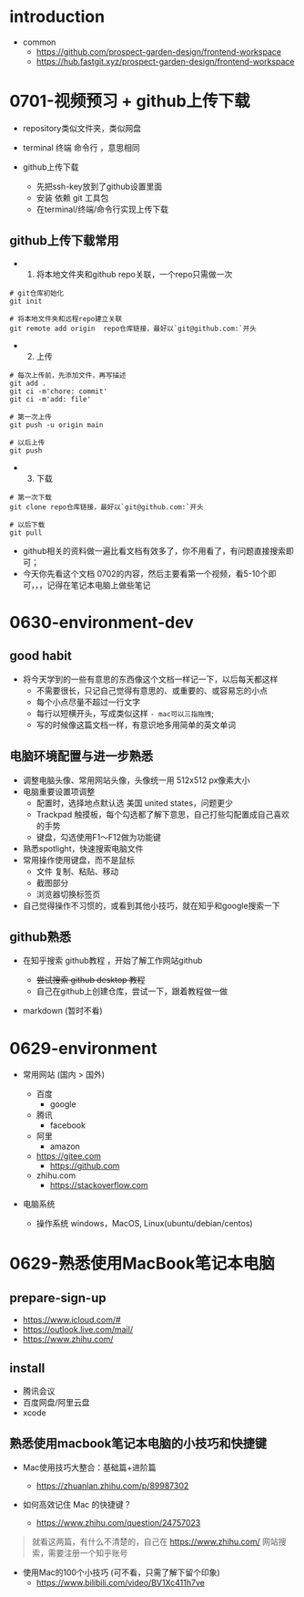 # introduction
- common
  - https://github.com/prospect-garden-design/frontend-workspace
  - https://hub.fastgit.xyz/prospect-garden-design/frontend-workspace
# 0701-视频预习 + github上传下载
- repository类似文件夹，类似网盘

- terminal 终端 命令行 ，意思相同

- github上传下载
  - 先把ssh-key放到了github设置里面
  - 安装 依赖 git 工具包
  - 在terminal/终端/命令行实现上传下载

## github上传下载常用

- 1. 将本地文件夹和github repo关联，一个repo只需做一次

```shell
# git仓库初始化
git init

# 将本地文件夹和远程repo建立关联
git remote add origin  repo仓库链接，最好以`git@github.com:`开头
```

- 2. 上传

```shell
# 每次上传前，先添加文件，再写描述
git add .
git ci -m'chore: commit'
git ci -m'add: file'

# 第一次上传 
git push -u origin main

# 以后上传 
git push
```

- 3. 下载

```shell
# 第一次下载
git clone repo仓库链接，最好以`git@github.com:`开头

# 以后下载
git pull
```

- github相关的资料做一遍比看文档有效多了，你不用看了，有问题直接搜索即可；
- 今天你先看这个文档 0702的内容，然后主要看第一个视频，看5-10个即可，，，记得在笔记本电脑上做些笔记
# 0630-environment-dev

## good habit

- 将今天学到的一些有意思的东西像这个文档一样记一下，以后每天都这样
  - 不需要很长，只记自己觉得有意思的、或重要的、或容易忘的小点
  - 每个小点尽量不超过一行文字
  - 每行以短横开头，写成类似这样  `- mac可以三指拖拽`; 
  - 写的时候像这篇文档一样，有意识地多用简单的英文单词

## 电脑环境配置与进一步熟悉

- 调整电脑头像、常用网站头像，头像统一用 512x512 px像素大小
- 电脑重要设置项调整
  - 配置时，选择地点默认选 美国 united states，问题更少
  - Trackpad 触摸板，每个勾选都了解下意思，自己打些勾配置成自己喜欢的手势
  - 键盘，勾选使用F1～F12做为功能键
- 熟悉spotlight，快速搜索电脑文件
- 常用操作使用键盘，而不是鼠标
  - 文件 复制、粘贴、移动
  - 截图部分
  - 浏览器切换标签页
- 自己觉得操作不习惯的，或看到其他小技巧，就在知乎和google搜索一下

## github熟悉

- 在知乎搜索 github教程 ，开始了解工作网站github
  - ~~尝试搜索 github desktop 教程~~
  - 自己在github上创建仓库，尝试一下，跟着教程做一做

- markdown (暂时不看)
# 0629-environment
- 常用网站 (国内 > 国外)
  - 百度
    - google
  - 腾讯
    - facebook
  - 阿里
    - amazon
  - https://gitee.com
    - https://github.com
  - zhihu.com
    - https://stackoverflow.com

- 电脑系统
  - 操作系统 windows，MacOS, Linux(ubuntu/debian/centos)
# 0629-熟悉使用MacBook笔记本电脑

## prepare-sign-up

- https://www.icloud.com/#
- https://outlook.live.com/mail/
- https://www.zhihu.com/

## install

- 腾讯会议
- 百度网盘/阿里云盘
- xcode

## 熟悉使用macbook笔记本电脑的小技巧和快捷键

- Mac使用技巧大整合：基础篇+进阶篇
  - https://zhuanlan.zhihu.com/p/89987302

- 如何高效记住 Mac 的快捷键？
  - https://www.zhihu.com/question/24757023

> 就看这两篇，有什么不清楚的，自己在 https://www.zhihu.com/ 网站搜索，需要注册一个知乎账号

- 使用Mac的100个小技巧 (可不看，只需了解下留个印象)
  - https://www.bilibili.com/video/BV1Xc411h7ve
